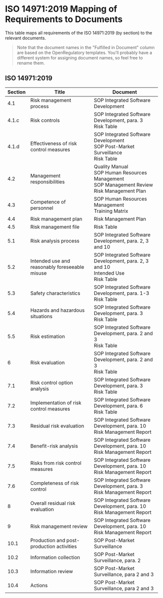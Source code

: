 # ISO 14971:2019 Mapping of Requirements to Documents

This table maps all requirements of the ISO 14971:2019 (by section) to the relevant documents.

> Note that the document names in the "Fulfilled in Document" column are based on the OpenRegulatory templates. You'll probably have a different system for assigning document names, so feel free to rename them.

## **ISO 14971:2019**

| Section | Title | Document |
| ------- | ----- | -------- |
| 4.1 | Risk management process | SOP Integrated Software Development |
| 4.1.c | Risk controls | SOP Integrated Software Development, para. 3<br>Risk Table |
| 4.1.d | Effectiveness of risk control measures | SOP Integrated Software Development<br>SOP Post-Market Surveillance<br>Risk Table |
| 4.2 | Management responsibilities | Quality Manual<br>SOP Human Resources Management<br>SOP Management Review<br>Risk Management Plan |
| 4.3 | Competence of personnel | SOP Human Resources Management<br>Training Matrix |
| 4.4 | Risk management plan | Risk Management Plan |
| 4.5 | Risk management file | Risk Table |
| 5.1 | Risk analysis process | SOP Integrated Software Development, para. 2, 3 and 10 |
| 5.2 | Intended use and reasonably foreseeable misuse | SOP Integrated Software Development, para. 2, 3 and 10<br>Intended Use<br>Risk Table |
| 5.3 | Safety characteristics | SOP Integrated Software Development, para. 1-3<br>Risk Table |
| 5.4 | Hazards and hazardous situations | SOP Integrated Software Development, para. 3<br>Risk Table |
| 5.5 | Risk estimation | SOP Integrated Software Development, para. 2 and 3<br>Risk Table |
| 6 | Risk evaluation | SOP Integrated Software Development, para. 2 and 3<br>Risk Table |
| 7.1 | Risk control option analysis | SOP Integrated Software Development, para. 3<br>Risk Table |
| 7.2 | Implementation of risk control measures | SOP Integrated Software Development, para. 6<br>Risk Table |
| 7.3 | Residual risk evaluation | SOP Integrated Software Development, para. 10<br>Risk Management Report |
| 7.4 | Benefit-risk analysis | SOP Integrated Software Development, para. 10<br>Risk Management Report |
| 7.5 | Risks from risk control measures | SOP Integrated Software Development, para. 10<br>Risk Management Report |
| 7.6 | Completeness of risk control | SOP Integrated Software Development, para. 3<br>Risk Management Report |
| 8 | Overall residual risk evaluation | SOP Integrated Software Development, para. 10<br>Risk Management Report |
| 9 | Risk management review | SOP Integrated Software Development, para. 10<br>Risk Management Report |
| 10.1 | Production and post-production activities | SOP Post-Market Surveillance |
| 10.2 | Information collection | SOP Post-Market Surveillance, para. 2 |
| 10.3 | Information review | SOP Post-Market Surveillance, para 2 and 3 |
| 10.4 | Actions | SOP Post-Market Surveillance, para 2 and 3 |
